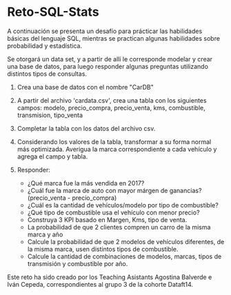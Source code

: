 # Reto-SQL-Stats

A continuación se presenta un desafío para prácticar las habilidades básicas del lenguaje SQL, mientras se practican algunas habilidades sobre probabilidad y estadística. 

Se otorgará un data set, y a partir de allí le corresponde modelar y crear una base de datos, 
para luego responder algunas preguntas utilizando distintos tipos de consultas.

1. Crea una base de datos con el nombre "CarDB"
 
2. A partir del archivo 'cardata.csv', crea una tabla con los siguientes campos: modelo, precio_compra, precio_venta, kms, combustible, transmision, tipo_venta

3. Completar la tabla con los datos del archivo csv.  

4. Considerando los valores de la tabla, transformar a su forma normal más optimizada. Averigua la marca correspondiente a cada vehículo y agrega el campo y tabla.

5. Responder:
	*	¿Qué marca fue la más vendida en 2017?
	*	¿Cuál fue la marca de auto con mayor márgen de ganancias? (precio_venta - precio_compra)
	*	¿Cuál es la cantidad de vehículos/modelo por tipo de combustible?
 	*	¿Qué tipo de combustible usa el vehículo con menor precio?
  	*	Construya 3 KPI basado en Margen, Kms, tipo de venta.
   	*	La probabilidad de que 2 clientes compren un carro de la misma marca y año
   	*	Calcule la probabilidad de que 2 modelos de vehículos diferentes, de la misma marca, usen distintos tipos de combustible.
   	*	Calcule la cantidad de combinaciones de modelos, marcas, tipos de transmisión y combustible por año.

Este reto ha sido creado por los Teaching Asistants Agostina Balverde e Iván Cepeda, correspondientes al grupo 3 de la cohorte Dataft14.
